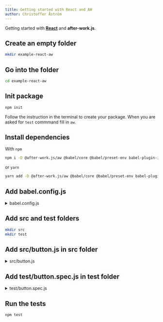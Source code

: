 ```yaml
---
title: Getting started with React and AW
author: Christoffer Åström
---
```


Getting started with [**React**](https://reactjs.org/) and **after-work.js**.

<!--truncate-->

## Create an empty folder

```sh
mkdir example-react-aw
```

## Go into the folder

```sh
cd example-react-aw
```

## Init package

```sh
npm init
```

Follow the instruction in the terminal to create your package.
When you are asked for `test` commmand fill in `aw`.

## Install dependencies

With `npm`

```sh
npm i -D @after-work.js/aw @babel/core @babel/preset-env babel-plugin-istanbul @babel/plugin-transform-react-jsx react react-test-renderer
```

or `yarn`

```sh
yarn add -D @after-work.js/aw @babel/core @babel/preset-env babel-plugin-istanbul @babel/plugin-transform-react-jsx react react-test-renderer
```

## Add babel.config.js

<details><summary>babel.config.js</summary>
<p>

```js
module.exports = {
  presets: [
      ['@babel/preset-env', {
          targets: { node: 'current' },
      }],
  ],
  plugins: [
      '@babel/plugin-transform-react-jsx',
  ],
}
```

</p>
</details>

## Add src and test folders

```sh
mkdir src
mkdir test
```

## Add src/button.js in src folder

<details><summary>src/button.js</summary>
<p>

```js
import React, { Component } from 'react';

class Button extends Component {
  render() {
    return (
      <button>{this.props.children}</button>
    );
  }
}

export default Button;
```

</p>
</details>

## Add test/button.spec.js in test folder

<details><summary>test/button.spec.js</summary>
<p>

```js

import React from 'react';
import renderer from 'react-test-renderer';
import Button from '../src/button';

describe('button', () => {
  it('renders correctly', () => {
    const tree = renderer.create(<Button>Text1</Button>).toJSON();
    expect(tree).toMatchSnapshot();
  });
});
```

</p>
</details>

## Run the tests

```sh
npm test
```
